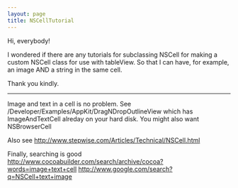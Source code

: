 ```yaml
---
layout: page
title: NSCellTutorial
---
```


Hi, everybody!

I wondered if there are any tutorials for subclassing NSCell for making a custom NSCell class for use with tableView. So that I can have, for example, an image AND a string in the same cell.

Thank you kindly.

----
Image and text in a cell is no problem.  See /Developer/Examples/AppKit/DragNDropOutlineView which has 
ImageAndTextCell alreday on your hard disk.   You might also want NSBrowserCell

Also see http://www.stepwise.com/Articles/Technical/NSCell.html

Finally, searching is good http://www.cocoabuilder.com/search/archive/cocoa?words=image+text+cell
http://www.google.com/search?q=NSCell+text+image

